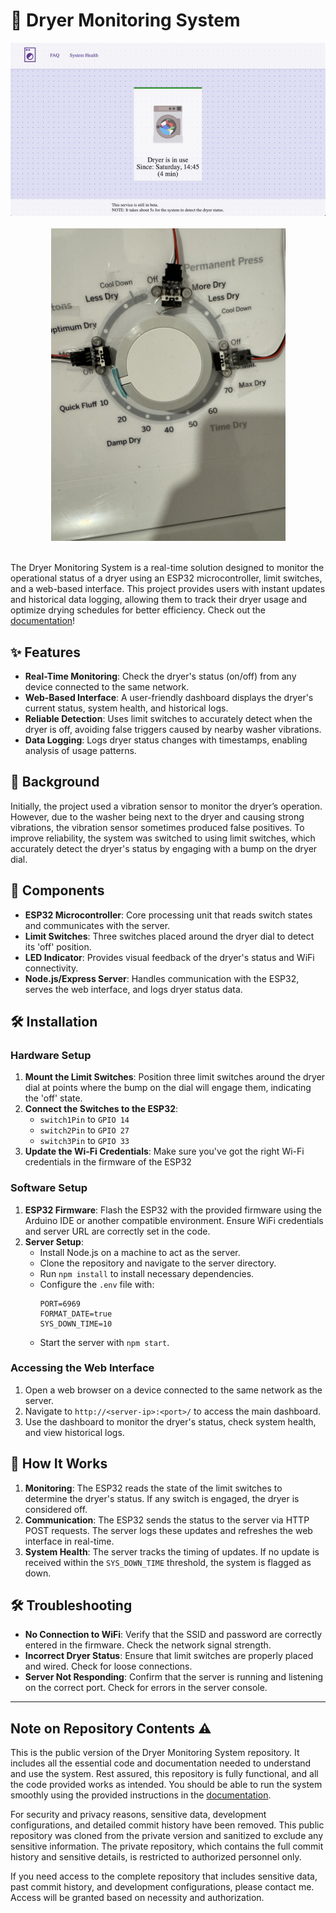 # 🧺 Dryer Monitoring System

<div align="center">
    <img src="repo/assets/dashboard.gif" alt="Dashboard">
</div>

<br>

<div align="center">
    <img src="repo/assets/dryer dial.jpg" alt="Dryer Dial with Limit Switches" height="500px">
</div>

<br>

The Dryer Monitoring System is a real-time solution designed to monitor the operational status of a dryer using an ESP32 microcontroller, limit switches, and a web-based interface. This project provides users with instant updates and historical data logging, allowing them to track their dryer usage and optimize drying schedules for better efficiency. Check out the [documentation](repo/docs/Dryer%20Monitoring%20System%20Documentation.pdf)!

## ✨ Features

- **Real-Time Monitoring**: Check the dryer's status (on/off) from any device connected to the same network.
- **Web-Based Interface**: A user-friendly dashboard displays the dryer's current status, system health, and historical logs.
- **Reliable Detection**: Uses limit switches to accurately detect when the dryer is off, avoiding false triggers caused by nearby washer vibrations.
- **Data Logging**: Logs dryer status changes with timestamps, enabling analysis of usage patterns.

## 📖 Background

Initially, the project used a vibration sensor to monitor the dryer’s operation. However, due to the washer being next to the dryer and causing strong vibrations, the vibration sensor sometimes produced false positives. To improve reliability, the system was switched to using limit switches, which accurately detect the dryer's status by engaging with a bump on the dryer dial.

## 🧩 Components

- **ESP32 Microcontroller**: Core processing unit that reads switch states and communicates with the server.
- **Limit Switches**: Three switches placed around the dryer dial to detect its 'off' position.
- **LED Indicator**: Provides visual feedback of the dryer's status and WiFi connectivity.
- **Node.js/Express Server**: Handles communication with the ESP32, serves the web interface, and logs dryer status data.

## 🛠️ Installation

### Hardware Setup

1. **Mount the Limit Switches**: Position three limit switches around the dryer dial at points where the bump on the dial will engage them, indicating the 'off' state.
2. **Connect the Switches to the ESP32**:
   - `switch1Pin` to `GPIO 14`
   - `switch2Pin` to `GPIO 27`
   - `switch3Pin` to `GPIO 33`
3. **Update the Wi-Fi Credentials**: Make sure you've got the right Wi-Fi credentials in the firmware of the ESP32


### Software Setup

1. **ESP32 Firmware**: Flash the ESP32 with the provided firmware using the Arduino IDE or another compatible environment. Ensure WiFi credentials and server URL are correctly set in the code.
2. **Server Setup**:
   - Install Node.js on a machine to act as the server.
   - Clone the repository and navigate to the server directory.
   - Run `npm install` to install necessary dependencies.
   - Configure the `.env` file with:
     ```
     PORT=6969
     FORMAT_DATE=true
     SYS_DOWN_TIME=10
     ```
   - Start the server with `npm start`.

### Accessing the Web Interface

1. Open a web browser on a device connected to the same network as the server.
2. Navigate to `http://<server-ip>:<port>/` to access the main dashboard.
3. Use the dashboard to monitor the dryer's status, check system health, and view historical logs.

## 🔄 How It Works

1. **Monitoring**: The ESP32 reads the state of the limit switches to determine the dryer's status. If any switch is engaged, the dryer is considered off.
2. **Communication**: The ESP32 sends the status to the server via HTTP POST requests. The server logs these updates and refreshes the web interface in real-time.
3. **System Health**: The server tracks the timing of updates. If no update is received within the `SYS_DOWN_TIME` threshold, the system is flagged as down.

## 🛠️ Troubleshooting

- **No Connection to WiFi**: Verify that the SSID and password are correctly entered in the firmware. Check the network signal strength.
- **Incorrect Dryer Status**: Ensure that limit switches are properly placed and wired. Check for loose connections.
- **Server Not Responding**: Confirm that the server is running and listening on the correct port. Check for errors in the server console.

---
## Note on Repository Contents ⚠️

This is the public version of the Dryer Monitoring System repository. It includes all the essential code and documentation needed to understand and use the system. Rest assured, this repository is fully functional, and all the code provided works as intended. You should be able to run the system smoothly using the provided instructions in the [documentation](repo/docs/Dryer%20Monitoring%20System%20Documentation.pdf).

For security and privacy reasons, sensitive data, development configurations, and detailed commit history have been removed. This public repository was cloned from the private version and sanitized to exclude any sensitive information. The private repository, which contains the full commit history and sensitive details, is restricted to authorized personnel only.

If you need access to the complete repository that includes sensitive data, past commit history, and development configurations, please contact me. Access will be granted based on necessity and authorization.

